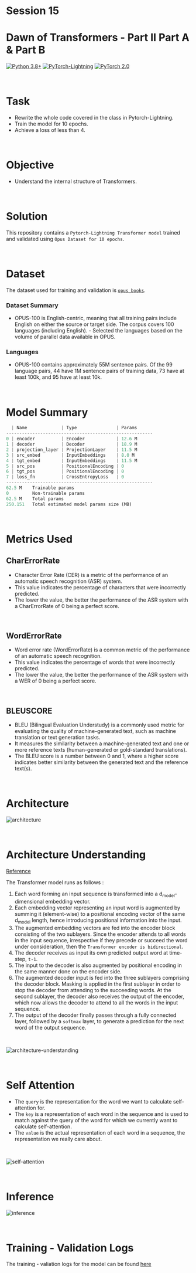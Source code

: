 # Session 15

# Dawn of Transformers - Part II Part A & Part B

[![Python 3.8+](https://img.shields.io/badge/python-3.8+-blue.svg)](https://www.python.org/downloads/release/python-380/)
[![PyTorch-Lightning](https://img.shields.io/badge/pytorch_lightning-v2.0.6-red)](https://lightning.ai/docs/pytorch/latest/)
[![PyTorch 2.0](https://img.shields.io/badge/torch-v2.0-brightgreen)](https://pytorch.org/docs/stable/index.html)

<br>

# Task

- Rewrite the whole code covered in the class in Pytorch-Lightning.
- Train the model for 10 epochs.
- Achieve a loss of less than 4.

<br>

# Objective 

- Understand the internal structure of Transformers.

<br>

# Solution

This repository contains a `Pytorch-Lightning Transformer model` trained and validated using `Opus Dataset for 10 epochs`.

<br>

# Dataset

The dataset used for training and validation is [`opus_books`](https://huggingface.co/datasets/opus_books).

### Dataset Summary

- OPUS-100 is English-centric, meaning that all training pairs include English on either the source or target side. The corpus covers 100 languages (including English). - Selected the languages based on the volume of parallel data available in OPUS.

### Languages
- OPUS-100 contains approximately 55M sentence pairs. Of the 99 language pairs, 44 have 1M sentence pairs of training data, 73 have at least 100k, and 95 have at least 10k.

<br>

# Model Summary 

```python
  | Name             | Type               | Params
--------------------------------------------------------
0 | encoder          | Encoder            | 12.6 M
1 | decoder          | Decoder            | 18.9 M
2 | projection_layer | ProjectionLayer    | 11.5 M
3 | src_embed        | InputEmbeddings    | 8.0 M 
4 | tgt_embed        | InputEmbeddings    | 11.5 M
5 | src_pos          | PositionalEncoding | 0     
6 | tgt_pos          | PositionalEncoding | 0     
7 | loss_fn          | CrossEntropyLoss   | 0     
--------------------------------------------------------
62.5 M    Trainable params
0         Non-trainable params
62.5 M    Total params
250.151   Total estimated model params size (MB)
```

<br>

# Metrics Used

## CharErrorRate

- Character Error Rate (CER) is a metric of the performance of an automatic speech recognition (ASR) system.
- This value indicates the percentage of characters that were incorrectly predicted. 
- The lower the value, the better the performance of the ASR system with a CharErrorRate of 0 being a perfect score.

<br>

## WordErrorRate

- Word error rate (WordErrorRate) is a common metric of the performance of an automatic speech recognition.
- This value indicates the percentage of words that were incorrectly predicted. 
- The lower the value, the better the performance of the ASR system with a WER of 0 being a perfect score.

<br>

## BLEUSCORE

- BLEU (Bilingual Evaluation Understudy) is a commonly used metric for evaluating the quality of machine-generated text, such as machine translation or text generation tasks.
- It measures the similarity between a machine-generated text and one or more reference texts (human-generated or gold-standard translations). 
- The BLEU score is a number between 0 and 1, where a higher score indicates better similarity between the generated text and the reference text(s).

<br>

# Architecture

![architecture](../Results/Session%2015/Transformer%20Architecture.png)

<br>

# Architecture Understanding
[Reference](https://machinelearningmastery.com/the-transformer-model/)

The Transformer model runs as follows : 

1. Each word forming an input sequence is transformed into a d<sub>model</sub>-dimensional embedding vector. 
2. Each embedding vector representing an input word is augmented by summing it (element-wise) to a positional encoding vector of the same d<sub>model</sub> length, hence introducing positional information into the input. 
3. The augmented embedding vectors are fed into the encoder block consisting of the two sublayers. Since the encoder attends to all words in the input sequence, irrespective if they precede or succeed the word under consideration, then the `Transformer encoder is bidirectional`. 
4. The decoder receives as input its own predicted output word at time-step, `t-1`.
5. The input to the decoder is also augmented by positional encoding in the same manner done on the encoder side. 
6. The augmented decoder input is fed into the three sublayers comprising the decoder block. Masking is applied in the first sublayer in order to stop the decoder from attending to the succeeding words. At the second sublayer, the decoder also receives the output of the encoder, which now allows the decoder to attend to all the words in the input sequence.
7. The output of the decoder finally passes through a fully connected layer, followed by a `softmax` layer, to generate a prediction for the next word of the output sequence. 

<br>

![architecture-understanding](../Results/Session%2015/Architecture.png)

<br>

# Self Attention

- The `query` is the representation for the word we want to calculate self-attention for.
- The `key` is a representation of each word in the sequence and is used to match against the query of the word for which we currently want to calculate self-attention.
- The `value` is the actual representation of each word in a sequence, the representation we really care about. 

<br>

![self-attention](../Results/Session%2015/Attention.png)

<br>

# Inference

![inference](../Results/Session%2015/Inference.png)

<br>

# Training - Validation Logs

The training - valiation logs for the model can be found [here](Training_Validation_Logs.md)







